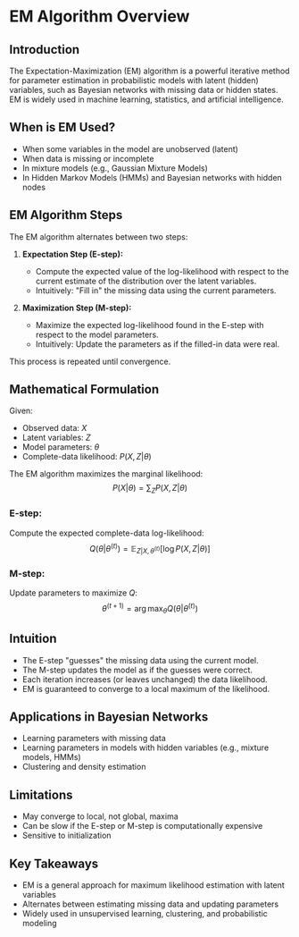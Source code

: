 # EM Algorithm Overview

## Introduction

The Expectation-Maximization (EM) algorithm is a powerful iterative method for parameter estimation in probabilistic models with latent (hidden) variables, such as Bayesian networks with missing data or hidden states. EM is widely used in machine learning, statistics, and artificial intelligence.

## When is EM Used?

- When some variables in the model are unobserved (latent)
- When data is missing or incomplete
- In mixture models (e.g., Gaussian Mixture Models)
- In Hidden Markov Models (HMMs) and Bayesian networks with hidden nodes

## EM Algorithm Steps

The EM algorithm alternates between two steps:

1. **Expectation Step (E-step):**
   - Compute the expected value of the log-likelihood with respect to the current estimate of the distribution over the latent variables.
   - Intuitively: "Fill in" the missing data using the current parameters.

2. **Maximization Step (M-step):**
   - Maximize the expected log-likelihood found in the E-step with respect to the model parameters.
   - Intuitively: Update the parameters as if the filled-in data were real.

This process is repeated until convergence.

## Mathematical Formulation

Given:
- Observed data: $X$
- Latent variables: $Z$
- Model parameters: $\theta$
- Complete-data likelihood: $P(X, Z | \theta)$

The EM algorithm maximizes the marginal likelihood:
$$P(X | \theta) = \sum_Z P(X, Z | \theta)$$

### E-step:
Compute the expected complete-data log-likelihood:
$$Q(\theta | \theta^{(t)}) = \mathbb{E}_{Z | X, \theta^{(t)}} [\log P(X, Z | \theta)]$$

### M-step:
Update parameters to maximize $Q$:
$$\theta^{(t+1)} = \arg\max_{\theta} Q(\theta | \theta^{(t)})$$

## Intuition

- The E-step "guesses" the missing data using the current model.
- The M-step updates the model as if the guesses were correct.
- Each iteration increases (or leaves unchanged) the data likelihood.
- EM is guaranteed to converge to a local maximum of the likelihood.

## Applications in Bayesian Networks

- Learning parameters with missing data
- Learning parameters in models with hidden variables (e.g., mixture models, HMMs)
- Clustering and density estimation

## Limitations

- May converge to local, not global, maxima
- Can be slow if the E-step or M-step is computationally expensive
- Sensitive to initialization

## Key Takeaways

- EM is a general approach for maximum likelihood estimation with latent variables
- Alternates between estimating missing data and updating parameters
- Widely used in unsupervised learning, clustering, and probabilistic modeling 